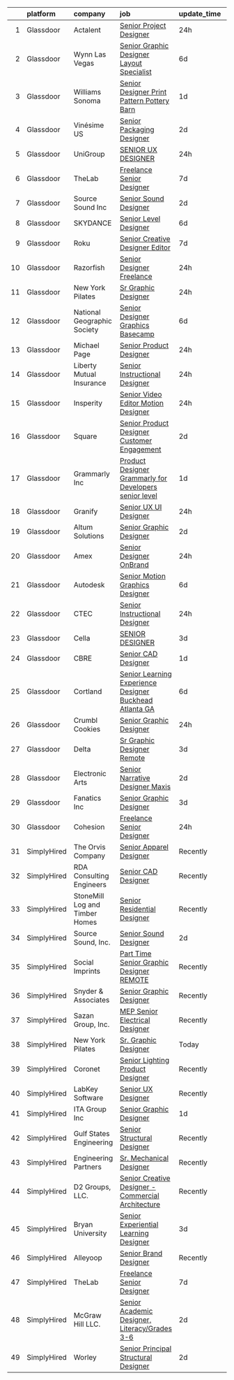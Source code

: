 

|    | platform    | company                        | job                                                                                                                                                                                                                                                                                                                                                                                                                                                                                                                                                                                                                                                                                                                                                                                                                                                                                                                                                                                                                                                                                                                                                                                                                                                                                                                                                                                         | update_time   | location            |
|---:|:------------|:-------------------------------|:--------------------------------------------------------------------------------------------------------------------------------------------------------------------------------------------------------------------------------------------------------------------------------------------------------------------------------------------------------------------------------------------------------------------------------------------------------------------------------------------------------------------------------------------------------------------------------------------------------------------------------------------------------------------------------------------------------------------------------------------------------------------------------------------------------------------------------------------------------------------------------------------------------------------------------------------------------------------------------------------------------------------------------------------------------------------------------------------------------------------------------------------------------------------------------------------------------------------------------------------------------------------------------------------------------------------------------------------------------------------------------------------|:--------------|:--------------------|
|  1 | Glassdoor   | Actalent                       | [Senior Project Designer](https://www.glassdoor.com/partner/jobListing.htm?pos=103&ao=1110586&s=58&guid=00000182d8fff7019429565e1104a003&src=GD_JOB_AD&t=SR&vt=w&ea=1&cs=1_2cd779b2&cb=1661498030363&jobListingId=1008095438979&cpc=C4A69CCDBB3B9599&jrtk=3-0-1gbcfvtuckbmv801-1gbcfvtung4ei800-926ff59cae60c175--6NYlbfkN0ChYVx_I3yfZ_JDY3EFoivtqvi_stwnZ_kRt8Dowt_l_d1ydueao4NE-oUleRJ4yhie1P7mgJXKEs1Ru4S-uqKDJnhQpv5yIft90XwrY5yVq4LmG_QUIaUeATndS2T_U5EsNAXC7lCJ7BFYqS9QYxAHwZgDfEyFhrfnCMt3LzsbW0qLoydRvaOCZ8aBx5coL4KHrcQxJQiqLPuYgubfWcOk3ZQ4i_UCAddZWi0iz0QRZn8n715T3pwsC_ryyFZqwoWiFE2c2L9G1GZUIfaIOX9qQjnLNkBKWMzQwFuzEkxfSg0Qk8Fx8IFDCu6a9Ewlw-CwTpX6e-2NQ2iPZnS5pgim38G2ie1j8ii0n3JhzPAp_lx43giD3Qex7j-erqXUUyzNBgf-iUJ_R9VRPUZUWeGS85N9pMY0tAPzIdTPA8YHcqcamSlrLYnmdvjdaRO-73dAMckUALCdZQPUHLNdAKPOAk1xocRSCgoE9iRbh3PXxlEeEte6b2RVy7fs7d16KvGYDImtu8IeQIwNsy8gVI5xs85K6Eqy6-10ZHbCVHZ1o9PV_YqYwH-Q3g_1GHFX5pg8pCDcKg7yuCxe9wXfgO4OsJUhmRmWAhsoTtLVmVxo5hc5z0g5_X0WVx2zRo4Ju9xsUXDIDMz0Aj3NsZVmX9deUaG_tatnOL32StHQk22lP-qTzL367VH2v6UNAj2VQdWCiat7-LaGMrijrjF5eZ6P9LZS26QC-CgvkuoEaBIavtohZzqz2TMHS8VvviCQblipNie5TdpWt1gYXe3Q8ojpvBMz9dYb_-j9uPyIWXUAjgX9nvtsGqpNW7DFuOKnnDfydwh779-wwEC2K8jm-3hZEUMmxUsWEOs-yQJ4N9OenTXwNgKoINNRLPiNxYGK8EkALhT4Scv8Yp9l9b1YYEg3zQ9GsQ8wgcplYe2PPYt5lhqBVpifZOqHUcHOrKW299oByWD9N9oVUwwBZ4IryhQDEx_tKm3Bz9zEGM1ubC6slQ%3D%3D)              | 24h           | Newport Beach, CA   |
|  2 | Glassdoor   | Wynn Las Vegas                 | [Senior Graphic Designer   Layout Specialist](https://www.glassdoor.com/partner/jobListing.htm?pos=128&ao=1136043&s=58&guid=00000182d8fff7019429565e1104a003&src=GD_JOB_AD&t=SR&vt=w&cs=1_da1b047a&cb=1661498030365&jobListingId=1008082128080&jrtk=3-0-1gbcfvtuckbmv801-1gbcfvtung4ei800-d3809218f988269b-)                                                                                                                                                                                                                                                                                                                                                                                                                                                                                                                                                                                                                                                                                                                                                                                                                                                                                                                                                                                                                                                                                | 6d            | Las Vegas, NV       |
|  3 | Glassdoor   | Williams Sonoma                | [Senior Designer  Print   Pattern   Pottery Barn](https://www.glassdoor.com/partner/jobListing.htm?pos=108&ao=1136043&s=58&guid=00000182d8fff7019429565e1104a003&src=GD_JOB_AD&t=SR&vt=w&ea=1&cs=1_34492673&cb=1661498030363&jobListingId=1008092571964&jrtk=3-0-1gbcfvtuckbmv801-1gbcfvtung4ei800-731316a7e38dd8ec-)                                                                                                                                                                                                                                                                                                                                                                                                                                                                                                                                                                                                                                                                                                                                                                                                                                                                                                                                                                                                                                                                       | 1d            | San Francisco, CA   |
|  4 | Glassdoor   | Vinésime US                    | [Senior Packaging Designer](https://www.glassdoor.com/partner/jobListing.htm?pos=126&ao=1136043&s=58&guid=00000182d8fff7019429565e1104a003&src=GD_JOB_AD&t=SR&vt=w&ea=1&cs=1_c50bbc14&cb=1661498030365&jobListingId=1008089185413&jrtk=3-0-1gbcfvtuckbmv801-1gbcfvtung4ei800-5b4e1b37612413a1-)                                                                                                                                                                                                                                                                                                                                                                                                                                                                                                                                                                                                                                                                                                                                                                                                                                                                                                                                                                                                                                                                                             | 2d            | Foxborough, MA      |
|  5 | Glassdoor   | UniGroup                       | [SENIOR UX DESIGNER](https://www.glassdoor.com/partner/jobListing.htm?pos=111&ao=1136043&s=58&guid=00000182d8fff7019429565e1104a003&src=GD_JOB_AD&t=SR&vt=w&ea=1&cs=1_55232a0f&cb=1661498030363&jobListingId=1008094033980&jrtk=3-0-1gbcfvtuckbmv801-1gbcfvtung4ei800-34b517b038a70ac0-)                                                                                                                                                                                                                                                                                                                                                                                                                                                                                                                                                                                                                                                                                                                                                                                                                                                                                                                                                                                                                                                                                                    | 24h           | Remote              |
|  6 | Glassdoor   | TheLab                         | [Freelance Senior Designer](https://www.glassdoor.com/partner/jobListing.htm?pos=107&ao=1136043&s=58&guid=00000182d8fff7019429565e1104a003&src=GD_JOB_AD&t=SR&vt=w&ea=1&cs=1_b08464ff&cb=1661498030363&jobListingId=1008078236008&jrtk=3-0-1gbcfvtuckbmv801-1gbcfvtung4ei800-6860514400b60d07-)                                                                                                                                                                                                                                                                                                                                                                                                                                                                                                                                                                                                                                                                                                                                                                                                                                                                                                                                                                                                                                                                                             | 7d            | Brooklyn, NY        |
|  7 | Glassdoor   | Source Sound  Inc              | [Senior Sound Designer](https://www.glassdoor.com/partner/jobListing.htm?pos=109&ao=1136043&s=58&guid=00000182d8fff7019429565e1104a003&src=GD_JOB_AD&t=SR&vt=w&ea=1&cs=1_9b3e249c&cb=1661498030363&jobListingId=1008089350796&jrtk=3-0-1gbcfvtuckbmv801-1gbcfvtung4ei800-b47b731b9588a909-)                                                                                                                                                                                                                                                                                                                                                                                                                                                                                                                                                                                                                                                                                                                                                                                                                                                                                                                                                                                                                                                                                                 | 2d            | Remote              |
|  8 | Glassdoor   | SKYDANCE                       | [Senior Level Designer](https://www.glassdoor.com/partner/jobListing.htm?pos=124&ao=1136043&s=58&guid=00000182d8fff7019429565e1104a003&src=GD_JOB_AD&t=SR&vt=w&cs=1_1ac51711&cb=1661498030364&jobListingId=1008081893557&jrtk=3-0-1gbcfvtuckbmv801-1gbcfvtung4ei800-dca48dc8c3d74ccf-)                                                                                                                                                                                                                                                                                                                                                                                                                                                                                                                                                                                                                                                                                                                                                                                                                                                                                                                                                                                                                                                                                                      | 6d            | Remote              |
|  9 | Glassdoor   | Roku                           | [Senior Creative Designer Editor](https://www.glassdoor.com/partner/jobListing.htm?pos=125&ao=1136043&s=58&guid=00000182d8fff7019429565e1104a003&src=GD_JOB_AD&t=SR&vt=w&cs=1_c8589d2d&cb=1661498030364&jobListingId=1008079060076&jrtk=3-0-1gbcfvtuckbmv801-1gbcfvtung4ei800-5ee17d62b320375a-)                                                                                                                                                                                                                                                                                                                                                                                                                                                                                                                                                                                                                                                                                                                                                                                                                                                                                                                                                                                                                                                                                            | 7d            | Santa Monica, CA    |
| 10 | Glassdoor   | Razorfish                      | [Senior Designer  Freelance ](https://www.glassdoor.com/partner/jobListing.htm?pos=105&ao=1136043&s=58&guid=00000182d8fff7019429565e1104a003&src=GD_JOB_AD&t=SR&vt=w&cs=1_f078c881&cb=1661498030363&jobListingId=1008095529967&jrtk=3-0-1gbcfvtuckbmv801-1gbcfvtung4ei800-6217769ca13291f9-)                                                                                                                                                                                                                                                                                                                                                                                                                                                                                                                                                                                                                                                                                                                                                                                                                                                                                                                                                                                                                                                                                                | 24h           | Austin, TX          |
| 11 | Glassdoor   | New York Pilates               | [Sr  Graphic Designer](https://www.glassdoor.com/partner/jobListing.htm?pos=113&ao=1136043&s=58&guid=00000182d8fff7019429565e1104a003&src=GD_JOB_AD&t=SR&vt=w&ea=1&cs=1_438a3fde&cb=1661498030364&jobListingId=1008094773855&jrtk=3-0-1gbcfvtuckbmv801-1gbcfvtung4ei800-38f2fed63134701e-)                                                                                                                                                                                                                                                                                                                                                                                                                                                                                                                                                                                                                                                                                                                                                                                                                                                                                                                                                                                                                                                                                                  | 24h           | Remote              |
| 12 | Glassdoor   | National Geographic Society    | [Senior Designer  Graphics  Basecamp ](https://www.glassdoor.com/partner/jobListing.htm?pos=114&ao=1136043&s=58&guid=00000182d8fff7019429565e1104a003&src=GD_JOB_AD&t=SR&vt=w&cs=1_93711ee1&cb=1661498030364&jobListingId=1008081643228&jrtk=3-0-1gbcfvtuckbmv801-1gbcfvtung4ei800-b232f69a03a9ff33-)                                                                                                                                                                                                                                                                                                                                                                                                                                                                                                                                                                                                                                                                                                                                                                                                                                                                                                                                                                                                                                                                                       | 6d            | Washington, DC      |
| 13 | Glassdoor   | Michael Page                   | [Senior Product Designer](https://www.glassdoor.com/partner/jobListing.htm?pos=104&ao=1110586&s=58&guid=00000182d8fff7019429565e1104a003&src=GD_JOB_AD&t=SR&vt=w&cs=1_44ced851&cb=1661498030362&jobListingId=1008095438923&cpc=2CAED5C921A5F994&jrtk=3-0-1gbcfvtuckbmv801-1gbcfvtung4ei800-bd2e0d1fbf378586--6NYlbfkN0BR3ykMnr3Vw97HK5IC0i9Uo32NXohanwqRY-CI8z69bl4xOa6Yve6w6NlWd53uNOegtHZzz8iyZoXwEkfnawH14PV1A6RJFycDldOmaJpKs3GLPn6M59oD7-a7wG5V4_v2dIB81IZfcP-vHBJIG3ztN4Ex_QKkKwCxaRizcGkmV3U-YeLJ4n1tkbp-svOh_OkSl6KyuUdt8FC_c3R6vmO5O4a_N71GItYQnt4lxqkZn2OSNd8iVAZFwhsRSXc8_VkNalQZcISdQ1K-T5wyjpHDE83RYlYCWSckd9WHRsX6pZESLTQJioiAKXmTmElEZuwdtWXEXky3mZZvN7Cnon91TEuKtkvTNQsnWr7MCuq6uegDAzXuGQpybIzxon1ITe5UalEvzGrYO4eLaFVuwE67D_NN4ap3wtM_XLhHbdQChBQ1mSQGdG9xZxZZ77DkE3T3pcROqoHZCs8IGuP6H4YK_UQzcer3SVHAMpK80PUCLVZeLRVxTGvuvBzRsnvCQTS_C8OZQVVpialaRXSCMkCAHexNvGtVd5PkW0O_5kl3P3Mnv3YiYd9rW6nDbeT4z7XW1MekR9-5LY2QE0k_vdKMO7vOqpczfBiYEhmA9tdrNLvwTN0B1YG4_AO8ekaJagShvkWATzH-M0uo7_41dMuPD2tZaFydHOkBVnL3Iiso_oZnqxt54t4CAxUCTkdma-Ko7R_Fh5ryFKWltxx5IibaZ6koD8byayKAsfkvhUO09X0Uh_RkA2x-amyajQQ9AD9hz1wU_4AUCcbjZv7DUeO1fw1Da6mwTs6RDklU4Q7ZD-BRlZ-ZMnACZVwXVtED7T5iI74mmNkKGf4NimMfX_LjSNyu_tdSYHlQKZhuzlndG--nNWg-uYQqEIYqug1462NCRLM4q5Kr45Uvy1FQxJRnOm8JULEjQCv5LR2gt5wcMLl5N79FGTrvnTL98k7G3tpSkMbA8S8Fn6TGCgB_c-ePxAt2Yy1B4bgWHqJvn_29XKDY7ic9RZnCiB3gEUNYZMY%3D) | 24h           | New York, NY        |
| 14 | Glassdoor   | Liberty Mutual Insurance       | [Senior Instructional Designer](https://www.glassdoor.com/partner/jobListing.htm?pos=101&ao=1110586&s=58&guid=00000182d8fff7019429565e1104a003&src=GD_JOB_AD&t=SR&vt=w&cs=1_99a3ae61&cb=1661498030362&jobListingId=1008094499284&cpc=B101C867B3EF2D75&jrtk=3-0-1gbcfvtuckbmv801-1gbcfvtung4ei800-3ba86536ea2cc746--6NYlbfkN0D19kSVUiNzG2UWy1lRGehFMusHrHGUl8ru40ax50wmt44DaRG2spf5rq9F2rrFxVHFAy-b2iE7025_LHiPKVz1Ji1pG8_g7GOWJb9WKvHARnV-ZMaKwL4e4O4XTk-5qptyi_EJHmCStU45v5jBHsOgRXPigmkkjyFAJjl9B9dXt7WQZHwtGpaq4__gzLOUxHn_pRwMmbLJC5V3oCsgCCpCIt8aTq8yQwPcqcUHi-57HK3gy6PFluctdF5trmczWS3Ci5RjMTkSWeQ0Bxx4c41qTbab6-WSR6BOXTX16TKQQ-cVjVQonxls1MN1EwoBN0m_wg8g01qWsdlQ1cDW5Wp8WPrskv1-6-9rdJ_7C0Uv5fFcabpA9-7qOmMFQ7JZ3mdlIcLlAuiQ6nl73reECjwj5qdJL06G1HRnvQAFfkSF0L1hYYXiLtjfkJi6VMiK237655-MCi3aDR-e_4KYDbHvTcBVJxy1mN2my1gN9n60CzzDNdqXz9azzAGfIRu3DVL7PjNOdUHcpJPg2KMs_t5_NmEywqwZDH0fJLG42yO9ZMl4bOd4fcatOcqI6gxLjuXFyDhVRA_6KZpS8K5TE6JcExXm3hnCiRRIbqKg2tIhhYG7J-trsjL7GyvB1CZQnuE%3D)                                                                                                                                                                                                                                                                                                                                                                                           | 24h           | Remote              |
| 15 | Glassdoor   | Insperity                      | [Senior Video Editor Motion Designer](https://www.glassdoor.com/partner/jobListing.htm?pos=102&ao=1110586&s=58&guid=00000182d8fff7019429565e1104a003&src=GD_JOB_AD&t=SR&vt=w&ea=1&cs=1_7287b958&cb=1661498030362&jobListingId=1008094187110&cpc=AC285F3A3ECA6BB0&jrtk=3-0-1gbcfvtuckbmv801-1gbcfvtung4ei800-fd9635449dd42b3e--6NYlbfkN0CYobNcY6DSafIfVw4UC03nkRxBD9fUy2suPwabomlLTq7pIS4LTYciZqYdkzHkZs9v_EW2AuZheX65eEoCyGxoq8UCiWEAXXlYsyHsDn2KH1nzjJAyN5llmN_dzdgpnI4brss2_u70yDStIf_GRsg4JxEEOaToFvx_6T3AXCuTh_ZOg9rrflwKLGqqt_lpdlJqbTMZku5vXWwdajVYha2o4lTscAguygY8mCLbQ2KZ5dgZ-_gf2GALONMhxjLpoiW1DAUXdsTAoaSYYB5Sh1R9XYOS5xAcX57CnFjLP_VcxLRD60A1GiEeTrO9RpSINAgwhur2y0ZnKfRFgRr09jNDq14R0Z84tgdi8_eW0NJaxFEW3_mtB4QTl_uqZ5UQ9JxkakKaGukx8_bDQkGrnU-rHd-Mc5wfm2kVFU7FJsygq71unkXeJU9gWCk_o87jvYsQssajLyie4K-lTC40mVRG-z16y1xj0g-id23CyjiBDzVLcCWwlqBEIw9-JFT6wX4zL3M7aSzveXW56nwUnpT2bpQ9viDZzno%3D)                                                                                                                                                                                                                                                                                                                                                                                                                                                                                | 24h           | Kingwood, TX        |
| 16 | Glassdoor   | Square                         | [Senior Product Designer  Customer Engagement](https://www.glassdoor.com/partner/jobListing.htm?pos=129&ao=1136043&s=58&guid=00000182d8fff7019429565e1104a003&src=GD_JOB_AD&t=SR&vt=w&cs=1_6d42c9ab&cb=1661498030365&jobListingId=1008089882606&jrtk=3-0-1gbcfvtuckbmv801-1gbcfvtung4ei800-876bab48be3c4d8f-)                                                                                                                                                                                                                                                                                                                                                                                                                                                                                                                                                                                                                                                                                                                                                                                                                                                                                                                                                                                                                                                                               | 2d            | San Francisco, CA   |
| 17 | Glassdoor   | Grammarly  Inc                 | [Product Designer  Grammarly for Developers  senior level ](https://www.glassdoor.com/partner/jobListing.htm?pos=123&ao=1136043&s=58&guid=00000182d8fff7019429565e1104a003&src=GD_JOB_AD&t=SR&vt=w&cs=1_c4edc115&cb=1661498030364&jobListingId=1008091802412&jrtk=3-0-1gbcfvtuckbmv801-1gbcfvtung4ei800-5cdb20f253e2aae0-)                                                                                                                                                                                                                                                                                                                                                                                                                                                                                                                                                                                                                                                                                                                                                                                                                                                                                                                                                                                                                                                                  | 1d            | Remote              |
| 18 | Glassdoor   | Granify                        | [Senior UX   UI Designer](https://www.glassdoor.com/partner/jobListing.htm?pos=121&ao=1136043&s=58&guid=00000182d8fff7019429565e1104a003&src=GD_JOB_AD&t=SR&vt=w&ea=1&cs=1_f89188b0&cb=1661498030364&jobListingId=1008095199151&jrtk=3-0-1gbcfvtuckbmv801-1gbcfvtung4ei800-c78e65da7be742c4-)                                                                                                                                                                                                                                                                                                                                                                                                                                                                                                                                                                                                                                                                                                                                                                                                                                                                                                                                                                                                                                                                                               | 24h           | Austin, TX          |
| 19 | Glassdoor   | Altum Solutions                | [Senior Graphic Designer](https://www.glassdoor.com/partner/jobListing.htm?pos=127&ao=1136043&s=58&guid=00000182d8fff7019429565e1104a003&src=GD_JOB_AD&t=SR&vt=w&ea=1&cs=1_323dbc94&cb=1661498030365&jobListingId=1008088903295&jrtk=3-0-1gbcfvtuckbmv801-1gbcfvtung4ei800-c279be3e20b8929c-)                                                                                                                                                                                                                                                                                                                                                                                                                                                                                                                                                                                                                                                                                                                                                                                                                                                                                                                                                                                                                                                                                               | 2d            | Remote              |
| 20 | Glassdoor   | Amex                           | [Senior Designer  OnBrand](https://www.glassdoor.com/partner/jobListing.htm?pos=117&ao=1136043&s=58&guid=00000182d8fff7019429565e1104a003&src=GD_JOB_AD&t=SR&vt=w&cs=1_bc5673dd&cb=1661498030364&jobListingId=1008095354301&jrtk=3-0-1gbcfvtuckbmv801-1gbcfvtung4ei800-7bf5d9c28bf2df9a-)                                                                                                                                                                                                                                                                                                                                                                                                                                                                                                                                                                                                                                                                                                                                                                                                                                                                                                                                                                                                                                                                                                   | 24h           | Atlanta, GA         |
| 21 | Glassdoor   | Autodesk                       | [Senior Motion Graphics Designer](https://www.glassdoor.com/partner/jobListing.htm?pos=130&ao=1136043&s=58&guid=00000182d8fff7019429565e1104a003&src=GD_JOB_AD&t=SR&vt=w&cs=1_7e70491a&cb=1661498030365&jobListingId=1008082184692&jrtk=3-0-1gbcfvtuckbmv801-1gbcfvtung4ei800-d5e373ccc1ced361-)                                                                                                                                                                                                                                                                                                                                                                                                                                                                                                                                                                                                                                                                                                                                                                                                                                                                                                                                                                                                                                                                                            | 6d            | Portland, OR        |
| 22 | Glassdoor   | CTEC                           | [Senior Instructional Designer](https://www.glassdoor.com/partner/jobListing.htm?pos=120&ao=1136043&s=58&guid=00000182d8fff7019429565e1104a003&src=GD_JOB_AD&t=SR&vt=w&ea=1&cs=1_89c7ecc9&cb=1661498030364&jobListingId=1008093967049&jrtk=3-0-1gbcfvtuckbmv801-1gbcfvtung4ei800-c3cef8ae3175ed04-)                                                                                                                                                                                                                                                                                                                                                                                                                                                                                                                                                                                                                                                                                                                                                                                                                                                                                                                                                                                                                                                                                         | 24h           | Remote              |
| 23 | Glassdoor   | Cella                          | [SENIOR DESIGNER](https://www.glassdoor.com/partner/jobListing.htm?pos=112&ao=1136043&s=58&guid=00000182d8fff7019429565e1104a003&src=GD_JOB_AD&t=SR&vt=w&cs=1_db2531f2&cb=1661498030364&jobListingId=1008086473007&jrtk=3-0-1gbcfvtuckbmv801-1gbcfvtung4ei800-e54b86572fd5e696-)                                                                                                                                                                                                                                                                                                                                                                                                                                                                                                                                                                                                                                                                                                                                                                                                                                                                                                                                                                                                                                                                                                            | 3d            | San Bruno, CA       |
| 24 | Glassdoor   | CBRE                           | [Senior CAD Designer](https://www.glassdoor.com/partner/jobListing.htm?pos=115&ao=1136043&s=58&guid=00000182d8fff7019429565e1104a003&src=GD_JOB_AD&t=SR&vt=w&cs=1_a697648b&cb=1661498030364&jobListingId=1008091509298&jrtk=3-0-1gbcfvtuckbmv801-1gbcfvtung4ei800-a0bdccbf10fd5fdb-)                                                                                                                                                                                                                                                                                                                                                                                                                                                                                                                                                                                                                                                                                                                                                                                                                                                                                                                                                                                                                                                                                                        | 1d            | Remote              |
| 25 | Glassdoor   | Cortland                       | [Senior Learning Experience Designer   Buckhead   Atlanta  GA](https://www.glassdoor.com/partner/jobListing.htm?pos=122&ao=1136043&s=58&guid=00000182d8fff7019429565e1104a003&src=GD_JOB_AD&t=SR&vt=w&ea=1&cs=1_31e01c65&cb=1661498030364&jobListingId=1008081729229&jrtk=3-0-1gbcfvtuckbmv801-1gbcfvtung4ei800-84999903e85adef1-)                                                                                                                                                                                                                                                                                                                                                                                                                                                                                                                                                                                                                                                                                                                                                                                                                                                                                                                                                                                                                                                          | 6d            | Atlanta, GA         |
| 26 | Glassdoor   | Crumbl Cookies                 | [Senior Graphic Designer](https://www.glassdoor.com/partner/jobListing.htm?pos=106&ao=1136043&s=58&guid=00000182d8fff7019429565e1104a003&src=GD_JOB_AD&t=SR&vt=w&ea=1&cs=1_172c0e5d&cb=1661498030363&jobListingId=1008093732515&jrtk=3-0-1gbcfvtuckbmv801-1gbcfvtung4ei800-ae56ac6eb9b890a9-)                                                                                                                                                                                                                                                                                                                                                                                                                                                                                                                                                                                                                                                                                                                                                                                                                                                                                                                                                                                                                                                                                               | 24h           | Lindon, UT          |
| 27 | Glassdoor   | Delta                          | [Sr  Graphic Designer  Remote ](https://www.glassdoor.com/partner/jobListing.htm?pos=116&ao=1136043&s=58&guid=00000182d8fff7019429565e1104a003&src=GD_JOB_AD&t=SR&vt=w&ea=1&cs=1_fa27e703&cb=1661498030364&jobListingId=1008087203689&jrtk=3-0-1gbcfvtuckbmv801-1gbcfvtung4ei800-0df10942707078d7-)                                                                                                                                                                                                                                                                                                                                                                                                                                                                                                                                                                                                                                                                                                                                                                                                                                                                                                                                                                                                                                                                                         | 3d            | Fresno, CA          |
| 28 | Glassdoor   | Electronic Arts                | [Senior Narrative Designer   Maxis](https://www.glassdoor.com/partner/jobListing.htm?pos=119&ao=1136043&s=58&guid=00000182d8fff7019429565e1104a003&src=GD_JOB_AD&t=SR&vt=w&cs=1_6ad211e8&cb=1661498030364&jobListingId=1008089715957&jrtk=3-0-1gbcfvtuckbmv801-1gbcfvtung4ei800-5bfe80f586e8c937-)                                                                                                                                                                                                                                                                                                                                                                                                                                                                                                                                                                                                                                                                                                                                                                                                                                                                                                                                                                                                                                                                                          | 2d            | Redwood City, CA    |
| 29 | Glassdoor   | Fanatics Inc                   | [Senior Graphic Designer](https://www.glassdoor.com/partner/jobListing.htm?pos=110&ao=1136043&s=58&guid=00000182d8fff7019429565e1104a003&src=GD_JOB_AD&t=SR&vt=w&cs=1_3bdfd90d&cb=1661498030363&jobListingId=1008086028145&jrtk=3-0-1gbcfvtuckbmv801-1gbcfvtung4ei800-15e2c481f8aaeea7-)                                                                                                                                                                                                                                                                                                                                                                                                                                                                                                                                                                                                                                                                                                                                                                                                                                                                                                                                                                                                                                                                                                    | 3d            | Remote              |
| 30 | Glassdoor   | Cohesion                       | [Freelance Senior Designer](https://www.glassdoor.com/partner/jobListing.htm?pos=118&ao=1136043&s=58&guid=00000182d8fff7019429565e1104a003&src=GD_JOB_AD&t=SR&vt=w&ea=1&cs=1_8504848d&cb=1661498030364&jobListingId=1008094908932&jrtk=3-0-1gbcfvtuckbmv801-1gbcfvtung4ei800-a230c1483f7e81e9-)                                                                                                                                                                                                                                                                                                                                                                                                                                                                                                                                                                                                                                                                                                                                                                                                                                                                                                                                                                                                                                                                                             | 24h           | Remote              |
| 31 | SimplyHired | The Orvis Company              | [Senior Apparel Designer](https://www.simplyhired.com/job/xbD7cuhLk9ASXAFLJlNI1gnoLPTFIrJLfQMNlPoZXrKJUi5NAvHgew?q=senior+designer)                                                                                                                                                                                                                                                                                                                                                                                                                                                                                                                                                                                                                                                                                                                                                                                                                                                                                                                                                                                                                                                                                                                                                                                                                                                         | Recently      | Remote +1 location  |
| 32 | SimplyHired | RDA Consulting Engineers       | [Senior CAD Designer](https://www.simplyhired.com/job/vENouLNEc17Izi_TDwTME8PJFtkMGYPvZMEeInCI4_VohSS3NaQ29w?q=senior+designer)                                                                                                                                                                                                                                                                                                                                                                                                                                                                                                                                                                                                                                                                                                                                                                                                                                                                                                                                                                                                                                                                                                                                                                                                                                                             | Recently      | Naples, FL          |
| 33 | SimplyHired | StoneMill Log and Timber Homes | [Senior Residential Designer](https://www.simplyhired.com/job/JpRFdFpYjoEcM5Wk8Dus9t6687pNEZ-isijeg3RCdP5OZR9Qh2OheQ?q=senior+designer)                                                                                                                                                                                                                                                                                                                                                                                                                                                                                                                                                                                                                                                                                                                                                                                                                                                                                                                                                                                                                                                                                                                                                                                                                                                     | Recently      | Knoxville, TN       |
| 34 | SimplyHired | Source Sound, Inc.             | [Senior Sound Designer](https://www.simplyhired.com/job/mw3datBFZnSnzm3SFniNFlYC60OHbjYX1kgvM61bk-lO-0QBaaabnQ?q=senior+designer)                                                                                                                                                                                                                                                                                                                                                                                                                                                                                                                                                                                                                                                                                                                                                                                                                                                                                                                                                                                                                                                                                                                                                                                                                                                           | 2d            | Remote              |
| 35 | SimplyHired | Social Imprints                | [Part Time Senior Graphic Designer REMOTE](https://www.simplyhired.com/job/-zvFLBpSZsjrGLrKqmMI4i2VH5-GlD9yud5bcwzox6-3mdu-ZL9olg?q=senior+designer)                                                                                                                                                                                                                                                                                                                                                                                                                                                                                                                                                                                                                                                                                                                                                                                                                                                                                                                                                                                                                                                                                                                                                                                                                                        | Recently      | Remote              |
| 36 | SimplyHired | Snyder & Associates            | [Senior Graphic Designer](https://www.simplyhired.com/job/wRGE76dUJEJIUkXEQy6N41NuvP8fMcR6k484t2IPuCM1SIILuB6ZDA?q=senior+designer)                                                                                                                                                                                                                                                                                                                                                                                                                                                                                                                                                                                                                                                                                                                                                                                                                                                                                                                                                                                                                                                                                                                                                                                                                                                         | Recently      | Ankeny, IA          |
| 37 | SimplyHired | Sazan Group, Inc.              | [MEP Senior Electrical Designer](https://www.simplyhired.com/job/SwdumVZzOq8fLFZDUFgnemgvlM40NMPrA3TLPTFsBLPp6kejTdNT6g?q=senior+designer)                                                                                                                                                                                                                                                                                                                                                                                                                                                                                                                                                                                                                                                                                                                                                                                                                                                                                                                                                                                                                                                                                                                                                                                                                                                  | Recently      | Seattle, WA         |
| 38 | SimplyHired | New York Pilates               | [Sr. Graphic Designer](https://www.simplyhired.com/job/-y0S6j2h4rvneUZ8RXjNF_qqe76Herc-WN5YApGYYT0E-YGelysWNQ?q=senior+designer)                                                                                                                                                                                                                                                                                                                                                                                                                                                                                                                                                                                                                                                                                                                                                                                                                                                                                                                                                                                                                                                                                                                                                                                                                                                            | Today         | Remote              |
| 39 | SimplyHired | Coronet                        | [Senior Lighting Product Designer](https://www.simplyhired.com/job/RfGhSWtuJ_lg6SsxwQD_ajD3-LAV4Tdv2X1UfMnbVnV2FPULJvEhtw?q=senior+designer)                                                                                                                                                                                                                                                                                                                                                                                                                                                                                                                                                                                                                                                                                                                                                                                                                                                                                                                                                                                                                                                                                                                                                                                                                                                | Recently      | Totowa, NJ          |
| 40 | SimplyHired | LabKey Software                | [Senior UX Designer](https://www.simplyhired.com/job/1Sb1F07gkcoYvDkxozIfGgYSpFEbxhfg058UdQNPx4izlU_I9m6Wjw?q=senior+designer)                                                                                                                                                                                                                                                                                                                                                                                                                                                                                                                                                                                                                                                                                                                                                                                                                                                                                                                                                                                                                                                                                                                                                                                                                                                              | Recently      | Washington State    |
| 41 | SimplyHired | ITA Group Inc                  | [Senior Graphic Designer](https://www.simplyhired.com/job/BnSPKgJJIKWfEFQcx0KdpCYwrSN1L8K-SSemDkQwOODRe1x3JSnYhA?q=senior+designer)                                                                                                                                                                                                                                                                                                                                                                                                                                                                                                                                                                                                                                                                                                                                                                                                                                                                                                                                                                                                                                                                                                                                                                                                                                                         | 1d            | West Des Moines, IA |
| 42 | SimplyHired | Gulf States Engineering        | [Senior Structural Designer](https://www.simplyhired.com/job/sWJd1AGBak9VNt3CPVsgwTwNrV3bBNKewzpRUnDXFBcJp5E1I2CC8Q?q=senior+designer)                                                                                                                                                                                                                                                                                                                                                                                                                                                                                                                                                                                                                                                                                                                                                                                                                                                                                                                                                                                                                                                                                                                                                                                                                                                      | Recently      | Mobile, AL          |
| 43 | SimplyHired | Engineering Partners           | [Sr. Mechanical Designer](https://www.simplyhired.com/job/6mK26TbVPN7cf3MKrDLkpKO6rjEb0XVSdxLJOTrXOrO1EpYySLpi_A?q=senior+designer)                                                                                                                                                                                                                                                                                                                                                                                                                                                                                                                                                                                                                                                                                                                                                                                                                                                                                                                                                                                                                                                                                                                                                                                                                                                         | Recently      | Las Vegas, NV       |
| 44 | SimplyHired | D2 Groups, LLC.                | [Senior Creative Designer - Commercial Architecture](https://www.simplyhired.com/job/Yzphuvu4v4KIeGAg97r-GC4K2aaGuq7WuIAfSSpOBYl9P_dmzDtnLw?q=senior+designer)                                                                                                                                                                                                                                                                                                                                                                                                                                                                                                                                                                                                                                                                                                                                                                                                                                                                                                                                                                                                                                                                                                                                                                                                                              | Recently      | King of Prussia, PA |
| 45 | SimplyHired | Bryan University               | [Senior Experiential Learning Designer](https://www.simplyhired.com/job/Ezad9Qs4CyskfGD37fKOjSg7P-SxFnOpoBK3bE1VGYyOiqphnh8n_Q?q=senior+designer)                                                                                                                                                                                                                                                                                                                                                                                                                                                                                                                                                                                                                                                                                                                                                                                                                                                                                                                                                                                                                                                                                                                                                                                                                                           | 3d            | Remote              |
| 46 | SimplyHired | Alleyoop                       | [Senior Brand Designer](https://www.simplyhired.com/job/Fgx5PPkChVdEufh0dlSRyNO__MIM4-Ra84xiBKPxzhKMQapq9sXNvA?q=senior+designer)                                                                                                                                                                                                                                                                                                                                                                                                                                                                                                                                                                                                                                                                                                                                                                                                                                                                                                                                                                                                                                                                                                                                                                                                                                                           | Recently      | Remote              |
| 47 | SimplyHired | TheLab                         | [Freelance Senior Designer](https://www.simplyhired.com/job/Z5jX2uXK_5wdf8GRRd-tt75OYv5D0S21kPu5jKgySNU3JIMFrF6IyA?q=senior+designer)                                                                                                                                                                                                                                                                                                                                                                                                                                                                                                                                                                                                                                                                                                                                                                                                                                                                                                                                                                                                                                                                                                                                                                                                                                                       | 7d            | Brooklyn, NY        |
| 48 | SimplyHired | McGraw Hill LLC.               | [Senior Academic Designer, Literacy/Grades 3-6](https://www.simplyhired.com/job/5Yq6-bs39d-lRkUh8JQWPX-UP1m7gNcrGKxP0EYEAsOLbysUq9UzSg?q=senior+designer)                                                                                                                                                                                                                                                                                                                                                                                                                                                                                                                                                                                                                                                                                                                                                                                                                                                                                                                                                                                                                                                                                                                                                                                                                                   | 2d            | Remote              |
| 49 | SimplyHired | Worley                         | [Senior Principal Structural Designer](https://www.simplyhired.com/job/tCpmCNfC_3hPcprC-0hW9E2JWaeXFiFt2x9BoGAzyRtmm1MkbsCvKQ?q=senior+designer)                                                                                                                                                                                                                                                                                                                                                                                                                                                                                                                                                                                                                                                                                                                                                                                                                                                                                                                                                                                                                                                                                                                                                                                                                                            | 2d            | Houston, TX         |